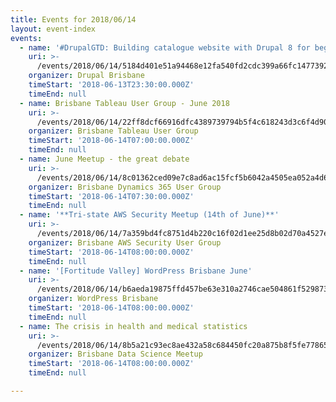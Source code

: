 ```yaml
---
title: Events for 2018/06/14
layout: event-index
events:
  - name: '#DrupalGTD: Building catalogue website with Drupal 8 for beginners'
    uri: >-
      /events/2018/06/14/5184d401e51a94468e12fa540fd2cdc399a66fc147739288d472a80a15da32e5
    organizer: Drupal Brisbane
    timeStart: '2018-06-13T23:30:00.000Z'
    timeEnd: null
  - name: Brisbane Tableau User Group - June 2018
    uri: >-
      /events/2018/06/14/22ff8dcf66916dfc4389739794b5f4c618243d3c6f4d90ad172051ea9bf6e4a0
    organizer: Brisbane Tableau User Group
    timeStart: '2018-06-14T07:00:00.000Z'
    timeEnd: null
  - name: June Meetup - the great debate
    uri: >-
      /events/2018/06/14/8c01362ced09e7c8ad6ac15fcf5b6042a4505ea052a4d6f5253fb53bfd012963
    organizer: Brisbane Dynamics 365 User Group
    timeStart: '2018-06-14T07:30:00.000Z'
    timeEnd: null
  - name: '**Tri-state AWS Security Meetup (14th of June)**'
    uri: >-
      /events/2018/06/14/7a359bd4fc8751d4b220c16f02d1ee25d8b02d70a4527e583d17f63a041a47d3
    organizer: Brisbane AWS Security User Group
    timeStart: '2018-06-14T08:00:00.000Z'
    timeEnd: null
  - name: '[Fortitude Valley] WordPress Brisbane June'
    uri: >-
      /events/2018/06/14/b6aeda19875ffd457be63e310a2746cae504861f529873cbe94ac37311c0b534
    organizer: WordPress Brisbane
    timeStart: '2018-06-14T08:00:00.000Z'
    timeEnd: null
  - name: The crisis in health and medical statistics
    uri: >-
      /events/2018/06/14/8b5a21c93ec8ae432a58c684450fc20a875b8f5fe7786508f54fcbffae67fb69
    organizer: Brisbane Data Science Meetup
    timeStart: '2018-06-14T08:00:00.000Z'
    timeEnd: null

---
```

